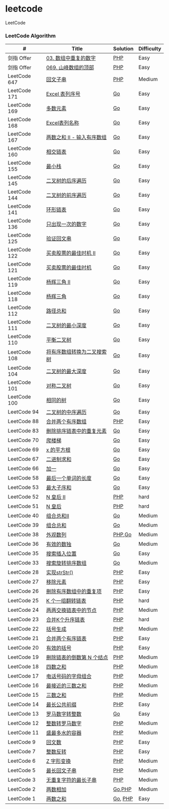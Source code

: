 # leetcode
LeetCode

### LeetCode Algorithm

| #            | Title                                                        | Solution                                                     | Difficulty |
| ------------ | ------------------------------------------------------------ | ------------------------------------------------------------ | ---------- |
| 剑指 Offer | [03. 数组中重复的数字](https://leetcode-cn.com/problems/shu-zu-zhong-zhong-fu-de-shu-zi-lcof/) | [PHP](https://github.com/moon-zhangyue/leetcode/blob/master/editor/cn/%5Boffer03%5DfindRepeatNumber.php) | Easy     |
| 剑指 Offer | [069. 山峰数组的顶部](https://leetcode-cn.com/problems/B1IidL/) | [PHP](https://github.com/moon-zhangyue/leetcode/blob/master/editor/cn/%5Boffer069%5DpeakIndexInMountainArray.php) | Easy     |
| LeetCode 647 | [回文子串](https://leetcode-cn.com/problems/palindromic-substrings/) | [PHP](https://gitee.com/love-for-poetry/Leetcode/blob/love-for-poetry/code/PHP/src/countSubstrings.PHP) | Medium     |
| LeetCode 171 | [Excel 表列序号](https://leetcode-cn.com/problems/excel-sheet-column-number/submissions/) | [Go](https://gitee.com/love-for-poetry/Leetcode/blob/love-for-poetry/code/go/src/titleToNumber.go) | Easy       |
| LeetCode 169 | [多数元素](https://leetcode-cn.com/problems/majority-element/submissions/) | [Go](https://gitee.com/love-for-poetry/Leetcode/blob/love-for-poetry/code/go/src/majorityElement.go) | Easy       |
| LeetCode 168 | [Excel表列名称](https://leetcode-cn.com/problems/excel-sheet-column-title/submissions/) | [Go](https://gitee.com/love-for-poetry/Leetcode/blob/love-for-poetry/code/go/src/convertToTitle.go) | Easy       |
| LeetCode 167 | [两数之和 II - 输入有序数组](https://leetcode-cn.com/problems/two-sum-ii-input-array-is-sorted/submissions/) | [Go](https://gitee.com/love-for-poetry/Leetcode/blob/love-for-poetry/code/go/src/twoSumIndex.go) | Easy       |
| LeetCode 160 | [相交链表](https://leetcode-cn.com/problems/intersection-of-two-linked-lists/submissions/) | [Go](https://gitee.com/love-for-poetry/Leetcode/blob/love-for-poetry/code/go/src/getIntersectionNode.go) | Easy       |
| LeetCode 155 | [最小栈](https://leetcode-cn.com/problems/min-stack/submissions/) | [Go](https://gitee.com/love-for-poetry/Leetcode/blob/love-for-poetry/code/go/src/MinStack.go) | Easy       |
| LeetCode 145 | [二叉树的后序遍历](https://leetcode-cn.com/problems/binary-tree-postorder-traversal/) | [Go](https://gitee.com/love-for-poetry/Leetcode/blob/love-for-poetry/code/go/src/postorderTraversal.go) | Easy       |
| LeetCode 144 | [二叉树的前序遍历](https://leetcode-cn.com/problems/binary-tree-preorder-traversal/submissions/) | [Go](https://gitee.com/love-for-poetry/Leetcode/blob/love-for-poetry/code/go/src/preorderTraversal.go) | Easy       |
| LeetCode 141 | [环形链表](https://leetcode-cn.com/problems/linked-list-cycle/submissions/) | [Go](https://gitee.com/love-for-poetry/Leetcode/blob/love-for-poetry/code/go/src/hasCycle.go) | Easy       |
| LeetCode 136 | [只出现一次的数字](https://leetcode-cn.com/problems/single-number/) | [Go](https://gitee.com/love-for-poetry/Leetcode/blob/love-for-poetry/code/go/src/singleNumber.go) | Easy       |
| LeetCode 125 | [验证回文串](https://leetcode-cn.com/problems/valid-palindrome/submissions/) | [Go](https://gitee.com/love-for-poetry/Leetcode/blob/love-for-poetry/code/go/src/isPalindrome.go) | Easy       |
| LeetCode 122 | [买卖股票的最佳时机 II](https://leetcode-cn.com/problems/best-time-to-buy-and-sell-stock-ii/submissions/) | [Go](https://gitee.com/love-for-poetry/Leetcode/blob/love-for-poetry/code/go/src/maxProfit2.go) | Easy       |
| LeetCode 121 | [买卖股票的最佳时机](https://leetcode-cn.com/problems/best-time-to-buy-and-sell-stock/submissions/) | [Go](https://gitee.com/love-for-poetry/Leetcode/blob/love-for-poetry/code/go/src/maxProfit.go) | Easy       |
| LeetCode 119 | [杨辉三角 II](https://leetcode-cn.com/problems/pascals-triangle-ii/submissions/) | [Go](https://gitee.com/love-for-poetry/Leetcode/blob/love-for-poetry/code/go/src/getRow.go) | Easy       |
| LeetCode 118 | [杨辉三角](https://leetcode-cn.com/problems/pascals-triangle/submissions/) | [Go](https://gitee.com/love-for-poetry/Leetcode/blob/love-for-poetry/code/go/src/generate.go) | Easy       |
| LeetCode 112 | [路径总和](https://leetcode-cn.com/problems/path-sum/submissions/) | [Go](https://gitee.com/love-for-poetry/Leetcode/blob/love-for-poetry/code/go/src/hasPathSum.go) | Easy       |
| LeetCode 111 | [二叉树的最小深度](https://leetcode-cn.com/problems/minimum-depth-of-binary-tree/submissions/) | [Go](https://gitee.com/love-for-poetry/Leetcode/blob/love-for-poetry/code/go/src/minDepth.go) | Easy       |
| LeetCode 110 | [平衡二叉树](https://leetcode-cn.com/problems/balanced-binary-tree/submissions/) | [Go](https://gitee.com/love-for-poetry/Leetcode/blob/love-for-poetry/code/go/src/isBalanced.go) | Easy       |
| LeetCode 108 | [将有序数组转换为二叉搜索树](https://leetcode-cn.com/problems/convert-sorted-array-to-binary-search-tree/submissions/) | [Go](https://gitee.com/love-for-poetry/Leetcode/blob/love-for-poetry/code/go/src/sortedArrayToBST.go) | Easy       |
| LeetCode 104 | [二叉树的最大深度](https://leetcode-cn.com/problems/maximum-depth-of-binary-tree/) | [Go](https://gitee.com/love-for-poetry/Leetcode/blob/love-for-poetry/code/go/src/maxDepth.go) | Easy       |
| LeetCode 101 | [对称二叉树](https://leetcode-cn.com/problems/symmetric-tree/) | [Go](https://gitee.com/love-for-poetry/Leetcode/blob/love-for-poetry/code/go/src/isSymmetric.go) | Easy       |
| LeetCode 100 | [相同的树](https://leetcode-cn.com/problems/same-tree/)      | [Go](https://gitee.com/love-for-poetry/Leetcode/blob/love-for-poetry/code/go/src/isSameTree.go) | Easy       |
| LeetCode 94  | [二叉树的中序遍历](https://leetcode-cn.com/problems/binary-tree-inorder-traversal/submissions/) | [Go](https://gitee.com/love-for-poetry/Leetcode/blob/love-for-poetry/code/go/src/inorderTraversal.go) | Easy       |
| LeetCode 88  | [合并两个有序数组](https://leetcode-cn.com/problems/merge-sorted-array/) | [PHP](https://gitee.com/love-for-poetry/Leetcode/blob/love-for-poetry/code/PHP/src/mergeSortArray.PHP) | Easy       |
| LeetCode 83  | [删除排序链表中的重复元素](https://leetcode-cn.com/problems/remove-duplicates-from-sorted-list/) | [Go](https://gitee.com/love-for-poetry/Leetcode/blob/love-for-poetry/code/go/src/deleteDuplicates.go) | Easy       |
| LeetCode 70  | [爬楼梯](https://leetcode-cn.com/problems/climbing-stairs/submissions/) | [Go](https://gitee.com/love-for-poetry/Leetcode/blob/love-for-poetry/code/go/src/climbStairs.go) | Easy       |
| LeetCode 69  | [x 的平方根](https://leetcode-cn.com/problems/sqrtx/)        | [Go](https://gitee.com/love-for-poetry/Leetcode/blob/love-for-poetry/code/go/src/mySqrt.go) | Easy       |
| LeetCode 67  | [二进制求和](https://leetcode-cn.com/problems/add-binary/)   | [Go](https://gitee.com/love-for-poetry/Leetcode/blob/love-for-poetry/code/go/src/addBinary.go) | Easy       |
| LeetCode 66  | [加一](https://leetcode-cn.com/problems/plus-one/)           | [Go](https://gitee.com/love-for-poetry/Leetcode/blob/love-for-poetry/code/go/src/plusOne.go) | Easy       |
| LeetCode 58  | [最后一个单词的长度](https://leetcode-cn.com/problems/length-of-last-word/submissions/) | [Go](https://gitee.com/love-for-poetry/Leetcode/blob/love-for-poetry/code/go/src/lengthOfLastWord.go) | Easy       |
| LeetCode 53  | [最大子序和](https://leetcode-cn.com/problems/maximum-subarray/) | [Go](https://gitee.com/love-for-poetry/Leetcode/blob/love-for-poetry/code/go/src/maxSubArray.go) | Easy       |
| LeetCode 52  | [N 皇后 II](https://leetcode-cn.com/problems/n-queens-ii/)   | [PHP](https://gitee.com/love-for-poetry/Leetcode/blob/love-for-poetry/code/PHP/src/totalNQueens.PHP) | hard       |
| LeetCode 51  | [N 皇后](https://leetcode-cn.com/problems/n-queens/)         | [PHP](https://gitee.com/love-for-poetry/Leetcode/blob/love-for-poetry/code/PHP/src/solveNQueens.PHP) | hard       |
| LeetCode 40  | [组合总和II](https://leetcode-cn.com/problems/combination-sum-ii/) | [Go](https://gitee.com/love-for-poetry/Leetcode/blob/love-for-poetry/code/go/src/combinationSum2.go) | Medium     |
| LeetCode 39  | [组合总和](https://leetcode-cn.com/problems/combination-sum/) | [Go](https://gitee.com/love-for-poetry/Leetcode/blob/love-for-poetry/code/go/src/combinationSum.go) | Medium     |
| LeetCode 38  | [外观数列](https://leetcode-cn.com/problems/count-and-say/)  | [PHP](https://gitee.com/love-for-poetry/Leetcode/blob/love-for-poetry/code/PHP/src/countAndSay.PHP),[Go](https://gitee.com/love-for-poetry/Leetcode/blob/love-for-poetry/code/go/src/countAndSay.go) | Medium     |
| LeetCode 36  | [有效的数独](https://leetcode-cn.com/problems/valid-sudoku/) | [Go](https://gitee.com/love-for-poetry/Leetcode/blob/love-for-poetry/code/go/src/isValidSudoku.go) | Medium     |
| LeetCode 35  | [搜索插入位置](https://leetcode-cn.com/problems/search-insert-position/) | [Go](https://gitee.com/love-for-poetry/Leetcode/blob/love-for-poetry/code/go/src/searchInsert.go) | Easy       |
| LeetCode 33  | [搜索旋转排序数组](https://leetcode-cn.com/problems/search-in-rotated-sorted-array/) | [Go](https://gitee.com/love-for-poetry/Leetcode/blob/love-for-poetry/code/go/src/search.go) | Medium     |
| LeetCode 28  | [实现strStr()](https://leetcode-cn.com/problems/implement-strstr/) | [PHP](https://github.com/moon-zhangyue/leetcode/blob/master/editor/cn/%5B28%5DstrStr.php) | Easy     |
| LeetCode 27  | [移除元素](https://leetcode-cn.com/problems/remove-element/) | [PHP](https://github.com/moon-zhangyue/leetcode/blob/master/editor/cn/%5B27%5DremoveElement.php) | Easy       |
| LeetCode 26  | [删除有序数组中的重复项](https://leetcode-cn.com/problems/remove-duplicates-from-sorted-array/) | [PHP](https://github.com/moon-zhangyue/leetcode/blob/master/editor/cn/[26]removeDuplicates.php) | Easy       |
| LeetCode 25  | [K 个一组翻转链表](https://leetcode-cn.com/problems/reverse-nodes-in-k-group/) | [PHP](https://gitee.com/love-for-poetry/Leetcode/blob/love-for-poetry/code/PHP/src/reverseKGroup.PHP) | hard       |
| LeetCode 24  | [两两交换链表中的节点](https://leetcode-cn.com/problems/swap-nodes-in-pairs/) | [PHP](https://gitee.com/love-for-poetry/Leetcode/blob/love-for-poetry/code/PHP/src/swapPairs.PHP) | Medium     |
| LeetCode 23  | [合并K个升序链表](https://leetcode-cn.com/problems/merge-k-sorted-lists/) | [PHP](https://gitee.com/love-for-poetry/Leetcode/blob/love-for-poetry/code/PHP/src/mergeKLists.PHP) | hard       |
| LeetCode 22  | [括号生成](https://leetcode-cn.com/problems/generate-parentheses/) | [PHP](https://gitee.com/love-for-poetry/Leetcode/blob/love-for-poetry/code/PHP/src/generateParenthesis.PHP) | Medium     |
| LeetCode 21  | [合并两个有序链表](https://leetcode-cn.com/problems/merge-two-sorted-lists/) | [PHP](https://gitee.com/love-for-poetry/Leetcode/blob/love-for-poetry/code/PHP/src/mergeSortArray.PHP) | Easy       |
| LeetCode 20  | [有效的括号](https://leetcode-cn.com/problems/valid-parentheses/) | [PHP](https://gitee.com/love-for-poetry/Leetcode/blob/love-for-poetry/code/PHP/src/isValid.PHP) | Easy       |
| LeetCode 19  | [删除链表的倒数第 N 个结点](https://leetcode-cn.com/problems/remove-nth-node-from-end-of-list/) | [PHP](https://gitee.com/love-for-poetry/Leetcode/blob/love-for-poetry/code/PHP/src/removeNthFromEnd.PHP) | Medium     |
| LeetCode 18  | [四数之和](https://leetcode-cn.com/problems/4sum/)           | [PHP](https://gitee.com/love-for-poetry/Leetcode/blob/love-for-poetry/code/PHP/src/fourSum.PHP) | Medium     |
| LeetCode 17  | [电话号码的字母组合](https://leetcode-cn.com/problems/letter-combinations-of-a-phone-number/) | [PHP](https://gitee.com/love-for-poetry/Leetcode/blob/love-for-poetry/code/PHP/src/letterCombinations.PHP) | Medium     |
| LeetCode 16  | [最接近的三数之和](https://leetcode-cn.com/problems/3sum-closest/) | [PHP](https://gitee.com/love-for-poetry/Leetcode/blob/love-for-poetry/code/PHP/src/threeSumClosest.PHP) | Medium     |
| LeetCode 15  | [三数之和](https://leetcode-cn.com/problems/3sum/)           | [PHP](https://gitee.com/love-for-poetry/Leetcode/blob/love-for-poetry/code/PHP/src/threeSum.PHP) | Medium     |
| LeetCode 14  | [最长公共前缀](https://leetcode-cn.com/problems/longest-common-prefix/) | [PHP](https://gitee.com/love-for-poetry/Leetcode/blob/love-for-poetry/code/PHP/src/longestCommonPrefix.PHP) | Easy       |
| LeetCode 13  | [罗马数字转整数](https://leetcode-cn.com/problems/roman-to-integer/) | [Go](https://github.com/moon-zhangyue/goLearn/blob/master/src/leetcode/editor/cn/%5B13%5D%E7%BD%97%E9%A9%AC%E6%95%B0%E5%AD%97%E8%BD%AC%E6%95%B4%E6%95%B0.go) | Easy       |
| LeetCode 12  | [整数转罗马数字](https://leetcode-cn.com/problems/integer-to-roman/) | [PHP](https://gitee.com/love-for-poetry/Leetcode/blob/love-for-poetry/code/PHP/src/intToRoman.PHP) | Medium     |
| LeetCode 11  | [盛最多水的容器](https://leetcode-cn.com/problems/container-with-most-water/) | [PHP](https://gitee.com/love-for-poetry/Leetcode/blob/love-for-poetry/code/PHP/src/maxArea.PHP) | Medium     |
| LeetCode 9   | [回文数](https://leetcode-cn.com/problems/palindrome-number/) | [PHP](https://gitee.com/love-for-poetry/Leetcode/blob/love-for-poetry/code/PHP/src/isPalindrome.PHP) | Easy       |
| LeetCode 7   | [整数反转](https://leetcode-cn.com/problems/reverse-integer/) | [PHP](https://github.com/moon-zhangyue/leetcode/blob/master/editor/cn/%5B7%5D%E6%95%B4%E6%95%B0%E5%8F%8D%E8%BD%AC.php) | Easy       |
| LeetCode 6   | [Z 字形变换](https://leetcode-cn.com/problems/zigzag-conversion/) | [PHP](https://gitee.com/love-for-poetry/Leetcode/blob/love-for-poetry/code/PHP/src/stringConvert.PHP) | Medium     |
| LeetCode 5   | [最长回文子串](https://leetcode-cn.com/problems/longest-palindromic-substring/) | [PHP](https://gitee.com/love-for-poetry/Leetcode/blob/love-for-poetry/code/PHP/src/longestPalindrome.PHP) | Medium     |
| LeetCode 3   | [无重复字符的最长子串](https://leetcode-cn.com/problems/longest-substring-without-repeating-characters/) | [PHP](https://gitee.com/love-for-poetry/Leetcode/blob/love-for-poetry/code/PHP/src/maxNoRepetition.PHP) | Medium     |
| LeetCode 2   | [两数相加](https://leetcode-cn.com/problems/add-two-numbers/) | [Go](https://gitee.com/love-for-poetry/Leetcode/blob/love-for-poetry/code/go/src/addTwoNumbers.go),[PHP](https://gitee.com/love-for-poetry/Leetcode/blob/love-for-poetry/code/PHP/src/addTwoNumbers.PHP) | Medium     |
| LeetCode 1   | [两数之和](https://leetcode-cn.com/problems/two-sum/)        | [Go](https://github.com/moon-zhangyue/goLearn/blob/master/src/leetcode/editor/cn/%5B1%5D%E4%B8%A4%E6%95%B0%E4%B9%8B%E5%92%8C.go), [PHP](https://github.com/moon-zhangyue/leetcode/blob/master/editor/cn/%5B1%5D%E4%B8%A4%E6%95%B0%E4%B9%8B%E5%92%8C.php) | Easy       |
